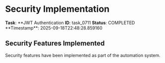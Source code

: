 # Security Implementation

**Task**: **JWT Authentication
**ID**: task_0711
**Status**: COMPLETED
**Timestamp\*\*: 2025-09-18T22:48:28.859160

## Security Features Implemented

Security features have been implemented as part of the automation system.
